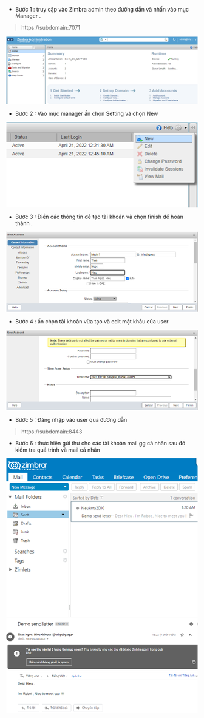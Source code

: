 - Bước 1 : truy cập vào Zimbra admin theo đường dẫn  và nhấn vào mục Manager .

> https://subdomain:7071

<img src= "/Mail server/Zimbra/image/1.png">

- Bước 2 : Vào mục manager ấn chọn Setting và chọn New 

<img src= "/Mail server/Zimbra/image/3.png">

- Bước 3 : Điền các thông tin để tạo tài khoản và chọn finish để hoàn thành .

<img src= "/Mail server/Zimbra/image/4.png">

- Bước 4 : ấn chọn tài khoản vừa tạo và edit mật khẩu của user

<img src= "/Mail server/Zimbra/image/5.png">

- Bước 5 : Đăng nhập vào  user qua đường dẫn 

> https://subdomain:8443

- Bước 6 : thực hiện gửi thư cho các tài khoản mail gg cá nhân  sau đó kiếm tra quá trình và mail cá nhân 

<img src= "/Mail server/Zimbra/image/8.png">

<img src= "/Mail server/Zimbra/image/9.png">

